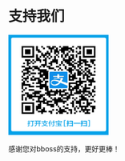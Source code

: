 # 支持我们

<div align="left"></div>

<img src="images/alipay.png"  height="200" width="200">

感谢您对bboss的支持，更好更棒！